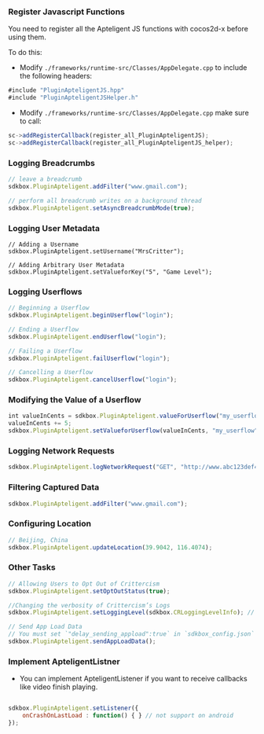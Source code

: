 ### Register Javascript Functions
You need to register all the Apteligent JS functions with cocos2d-x before using them.

To do this:
* Modify `./frameworks/runtime-src/Classes/AppDelegate.cpp` to include the following headers:
```javascript
#include "PluginApteligentJS.hpp"
#include "PluginApteligentJSHelper.h"
```

* Modify `./frameworks/runtime-src/Classes/AppDelegate.cpp` make sure to call:
```javascript
sc->addRegisterCallback(register_all_PluginApteligentJS);
sc->addRegisterCallback(register_all_PluginApteligentJS_helper);
```

### Logging Breadcrumbs

```javascript
// leave a breadcrumb
sdkbox.PluginApteligent.addFilter("www.gmail.com");

// perform all breadcrumb writes on a background thread
sdkbox.PluginApteligent.setAsyncBreadcrumbMode(true);
```


### Logging User Metadata

```
// Adding a Username
sdkbox.PluginApteligent.setUsername("MrsCritter");

// Adding Arbitrary User Metadata
sdkbox.PluginApteligent.setValueforKey("5", "Game Level");
```


### Logging Userflows
```javascript
// Beginning a Userflow
sdkbox.PluginApteligent.beginUserflow("login");

// Ending a Userflow
sdkbox.PluginApteligent.endUserflow("login");

// Failing a Userflow
sdkbox.PluginApteligent.failUserflow("login");

// Cancelling a Userflow
sdkbox.PluginApteligent.cancelUserflow("login");
```

### Modifying the Value of a Userflow
```javascript
int valueInCents = sdkbox.PluginApteligent.valueForUserflow("my_userflow");
valueInCents += 5;
sdkbox.PluginApteligent.setValueforUserflow(valueInCents, "my_userflow");

```

### Logging Network Requests
```javascript
sdkbox.PluginApteligent.logNetworkRequest("GET", "http://www.abc123def456.com", 2.0, 1000, 100, 200);
```


### Filtering Captured Data
```javascript
sdkbox.PluginApteligent.addFilter("www.gmail.com");
```

### Configuring Location
```javascript
// Beijing, China
sdkbox.PluginApteligent.updateLocation(39.9042, 116.4074);
```

### Other Tasks
```javascript
// Allowing Users to Opt Out of Crittercism
sdkbox.PluginApteligent.setOptOutStatus(true);

//Changing the verbosity of Crittercism’s Logs
sdkbox.PluginApteligent.setLoggingLevel(sdkbox.CRLoggingLevelInfo); // CRLoggingLevelSilent / CRLoggingLevelError / CRLoggingLevelWarning

// Send App Load Data
// You must set `"delay_sending_appload":true` in `sdkbox_config.json` first
sdkbox.PluginApteligent.sendAppLoadData();
```


### Implement ApteligentListner
* You can implement ApteligentListener if you want to receive callbacks like video finish playing.
```javascript

sdkbox.PluginApteligent.setListener({
    onCrashOnLastLoad : function() { } // not support on android
});

```
